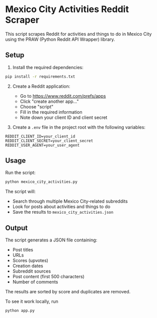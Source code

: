 # Mexico City Activities Reddit Scraper

This script scrapes Reddit for activities and things to do in Mexico City using the PRAW (Python Reddit API Wrapper) library.

## Setup

1. Install the required dependencies:

```bash
pip install -r requirements.txt
```

2. Create a Reddit application:

   - Go to https://www.reddit.com/prefs/apps
   - Click "create another app..."
   - Choose "script"
   - Fill in the required information
   - Note down your client ID and client secret
3. Create a `.env` file in the project root with the following variables:

```
REDDIT_CLIENT_ID=your_client_id
REDDIT_CLIENT_SECRET=your_client_secret
REDDIT_USER_AGENT=your_user_agent
```

## Usage

Run the script:

```bash
python mexico_city_activities.py
```

The script will:

- Search through multiple Mexico City-related subreddits
- Look for posts about activities and things to do
- Save the results to `mexico_city_activities.json`

## Output

The script generates a JSON file containing:

- Post titles
- URLs
- Scores (upvotes)
- Creation dates
- Subreddit sources
- Post content (first 500 characters)
- Number of comments

The results are sorted by score and duplicates are removed.



To see it  work locally, run 
```bash
python app.py
```
